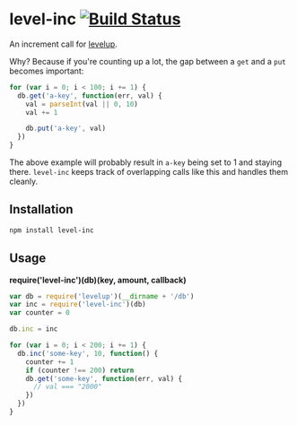 # level-inc [![Build Status](https://secure.travis-ci.org/hughsk/level-inc.png?branch=master)](http://travis-ci.org/hughsk/level-inc)

An increment call for [levelup](http://github.com/rvagg/node-levelup).

Why? Because if you're counting up a lot, the gap between a `get` and a `put`
becomes important:

``` javascript
for (var i = 0; i < 100; i += 1) {
  db.get('a-key', function(err, val) {
    val = parseInt(val || 0, 10)
    val += 1

    db.put('a-key', val)
  })
}
```

The above example will probably result in `a-key` being set to 1 and staying
there. `level-inc` keeps track of overlapping calls like this and handles them
cleanly.

## Installation ##

``` bash
npm install level-inc
```

## Usage ##

**require('level-inc')(db)(key, amount, callback)**

``` javascript
var db = require('levelup')(__dirname + '/db')
var inc = require('level-inc')(db)
var counter = 0

db.inc = inc

for (var i = 0; i < 200; i += 1) {
  db.inc('some-key', 10, function() {
    counter += 1
    if (counter !== 200) return
    db.get('some-key', function(err, val) {
      // val === "2000"
    })
  })
}
```
